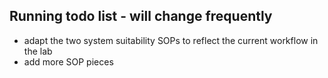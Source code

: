 ## Running todo list - will change frequently
* adapt the two system suitability SOPs to reflect the current workflow in the lab
* add more SOP pieces
